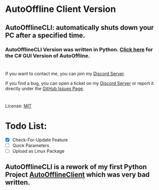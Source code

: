 # AutoOffline Client Version
## AutoOfflineCLI: automatically shuts down your PC after a specified time.

### AutoOfflineCLI Version was written in Python. [Click here](https://github.com/KiSki-Dev/AutoOffline) for the C# GUI Version of AutoOffline.
#
If you want to contact me, you can join my [Discord Server](https://discord.gg/53zaeTbYRn).

If you find a bug, you can open a ticket on my [Discord Server](https://discord.gg/53zaeTbYRn) or report it directly under the [GitHub Issues Page](https://github.com/KiSki-Dev/AutoOfflineCLI/issues).
#

License: [MIT](https://github.com/KiSki-Dev/AutoOfflineCLI/blob/main/LICENSE)
# Todo List:
- [X] Check-For-Update Feature
- [ ] Quick Parameters
- [ ] Upload as Linux Package
##
## AutoOfflineCLI is a rework of my first Python Project [AutoOfflineClient](https://github.com/KiSki-Dev/AutoOfflineClient) which was very bad written.
